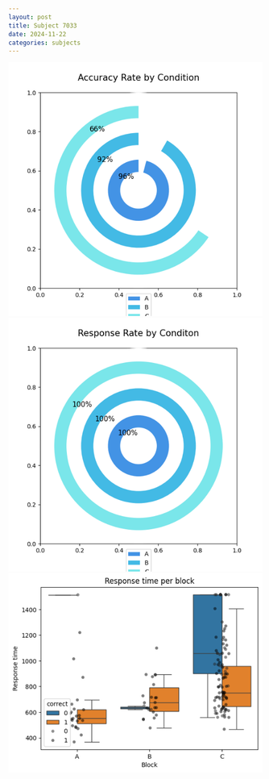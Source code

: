 ```yaml
---
layout: post
title: Subject 7033
date: 2024-11-22
categories: subjects
---
```


![](data/7033/run-7/7033_accuracy_rate.png)
![](data/7033/run-7/7033_response_rate.png)
![](data/7033/run-7/7033_rt.png)
